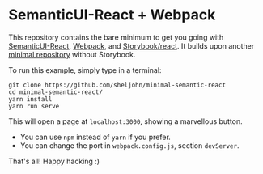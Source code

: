 # SemanticUI-React + Webpack

This repository contains the bare minimum to get you going with [SemanticUI-React](https://react.semantic-ui.com), [Webpack](https://webpack.js.org/), and [Storybook/react](https://storybook.js.org/basics/guide-react/). It builds upon another [minimal repository](https://github.com/sheljohn/minimal-semantic-react) without Storybook.

To run this example, simply type in a terminal:
```
git clone https://github.com/sheljohn/minimal-semantic-react
cd minimal-semantic-react/
yarn install
yarn run serve
```

This will open a page at `localhost:3000`, showing a marvellous button. 

 - You can use `npm` instead of `yarn` if you prefer.
 - You can change the port in `webpack.config.js`, section `devServer`.

That's all! Happy hacking :) 
